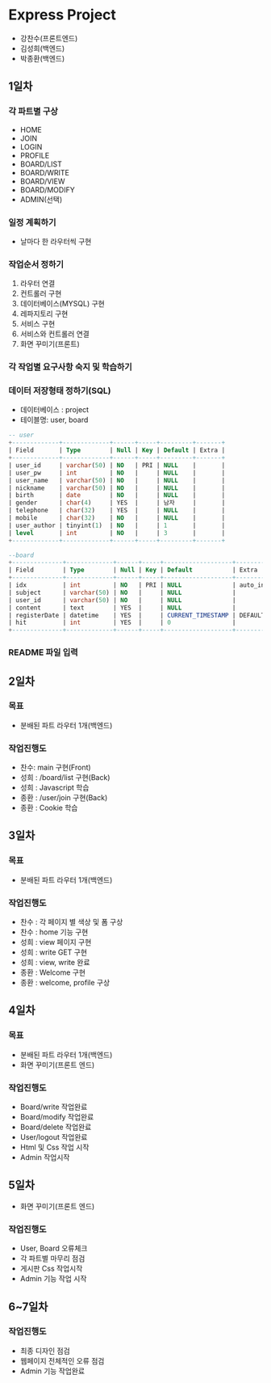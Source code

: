 # Express Project

-   강찬수(프론트엔드)
-   김성희(백엔드)
-   박종환(백엔드)

## 1일차

### 각 파트별 구상

-   HOME
-   JOIN
-   LOGIN
-   PROFILE
-   BOARD/LIST
-   BOARD/WRITE
-   BOARD/VIEW
-   BOARD/MODIFY
-   ADMIN(선택)

### 일정 계획하기

-   날마다 한 라우터씩 구현

### 작업순서 정하기

1. 라우터 연결
2. 컨트롤러 구현
3. 데이터베이스(MYSQL) 구현
4. 레파지토리 구현
5. 서비스 구현
6. 서비스와 컨트롤러 연결
7. 화면 꾸미기(프론트)

### 각 작업별 요구사항 숙지 및 학습하기

### 데이터 저장형태 정하기(SQL)

-   데이터베이스 : project
-   테이블명: user, board

```sql
-- user
+-------------+-------------+------+-----+---------+-------+
| Field       | Type        | Null | Key | Default | Extra |
+-------------+-------------+------+-----+---------+-------+
| user_id     | varchar(50) | NO   | PRI | NULL    |       |
| user_pw     | int         | NO   |     | NULL    |       |
| user_name   | varchar(50) | NO   |     | NULL    |       |
| nickname    | varchar(50) | NO   |     | NULL    |       |
| birth       | date        | NO   |     | NULL    |       |
| gender      | char(4)     | YES  |     | 남자     |       |
| telephone   | char(32)    | YES  |     | NULL    |       |
| mobile      | char(32)    | NO   |     | NULL    |       |
| user_author | tinyint(1)  | NO   |     | 1       |       |
| level       | int         | NO   |     | 3       |       |
+-------------+-------------+------+-----+---------+-------+
```

```sql
--board
+--------------+-------------+------+-----+-------------------+-------------------+
| Field        | Type        | Null | Key | Default           | Extra             |
+--------------+-------------+------+-----+-------------------+-------------------+
| idx          | int         | NO   | PRI | NULL              | auto_increment    |
| subject      | varchar(50) | NO   |     | NULL              |                   |
| user_id      | varchar(50) | NO   |     | NULL              |                   |
| content      | text        | YES  |     | NULL              |                   |
| registerDate | datetime    | YES  |     | CURRENT_TIMESTAMP | DEFAULT_GENERATED |
| hit          | int         | YES  |     | 0                 |                   |
+--------------+-------------+------+-----+-------------------+-------------------+
```

### README 파일 입력

## 2일차

### 목표

-   분배된 파트 라우터 1개(백엔드)

### 작업진행도

-   찬수: main 구현(Front)
-   성희 : /board/list 구현(Back)
-   성희 : Javascript 학습
-   종환 : /user/join 구현(Back)
-   종환 : Cookie 학습

## 3일차

### 목표

-   분배된 파트 라우터 1개(백엔드)

### 작업진행도

-   찬수 : 각 페이지 별 색상 및 폼 구상
-   찬수 : home 기능 구현
-   성희 : view 페이지 구현
-   성희 : write GET 구현
-   성희 : view, write 완료
-   종환 : Welcome 구현
-   종환 : welcome, profile 구상

## 4일차

### 목표

-   분배된 파트 라우터 1개(백엔드)
-   화면 꾸미기(프론트 엔드)

### 작업진행도

-   Board/write 작업완료
-   Board/modify 작업완료
-   Board/delete 작업완료
-   User/logout 작업완료
-   Html 및 Css 작업 시작
-   Admin 작업시작

## 5일차

-   화면 꾸미기(프론트 엔드)

### 작업진행도

-   User, Board 오류체크
-   각 파트별 마무리 점검
-   게시판 Css 작업시작
-   Admin 기능 작업 시작

## 6~7일차

### 작업진행도

-   최종 디자인 점검
-   웹페이지 전체적인 오류 점검
-   Admin 기능 작업완료
